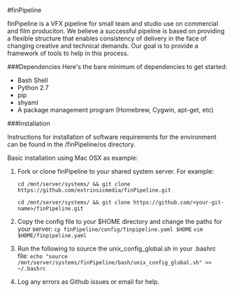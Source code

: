 #finPipeline

finPipeline is a VFX pipeline for small team and studio use on commercial and film produciton.  We believe a successful pipeline is based on providing a flexible structure that enables consistency of delivery in the face of changing creative and technical demands.  Our goal is to provide a framework of tools to help in this process.


###Dependencies
Here's the bare minimum of dependencies to get started:
* Bash Shell
* Python 2.7
* pip
* shyaml
* A package management program (Homebrew, Cygwin, apt-get, etc)


###Installation

Instructions for installation of software requirements for the environment can be found in the /finPipeline/os directory.

Basic installation using Mac OSX as example:

1. Fork or clone finPipeline to your shared system server.  For example:

    `cd /mnt/server/systems/ && git clone https://github.com/extrinsicmedia/finPipeline.git`
    
    `cd /mnt/server/systems/ && git clone https://github.com/<your-git-name>/finPipeline.git`

2. Copy the config file to your $HOME directory and change the paths for your server:
    `cp finPipeline/config/finpipeline.yaml $HOME`
    `vim $HOME/finpipeline.yaml`

3. Run the following to source the unix_config_global.sh in your .bashrc file:
    `echo "source /mnt/server/systems/finPipeline/bash/unix_config_global.sh" >> ~/.bashrc`

4. Log any errors as Github issues or email for help.
